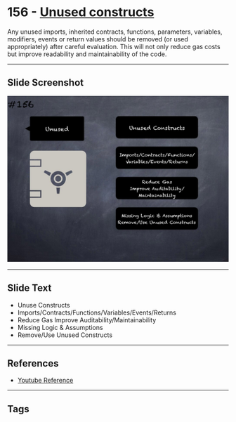 # 156 - [Unused constructs](Unused%20constructs.md)
Any unused imports, inherited contracts, functions, parameters, variables, modifiers, events or return values should be removed (or used appropriately) after careful evaluation. This will not only reduce gas costs but improve readability and maintainability of the code.
___
## Slide Screenshot
![0156.jpg](../../images/5.%20Pitfalls%20and%20Best%20Practices%20201/156.jpg)
___
## Slide Text
- Unuse Constructs
- Imports/Contracts/Functions/Variables/Events/Returns
- Reduce Gas Improve Auditability/Maintainability
- Missing Logic & Assumptions
- Remove/Use Unused Constructs
___
## References
- [Youtube Reference](https://youtu.be/pXoEIjHupXk?t=1289)
___
## Tags